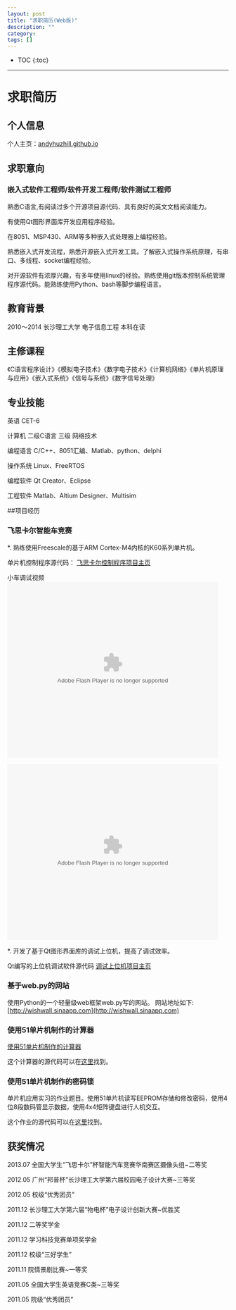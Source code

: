 ```yaml
---
layout: post
title: "求职简历(Web版)"
description: ""
category: 
tags: []
---
```


* TOC
{:toc}
<hr/>


# 求职简历

## 个人信息

个人主页：[andyhuzhill.github.io](http://andyhuzhill.github.io)


## 求职意向

### 嵌入式软件工程师/软件开发工程师/软件测试工程师

熟悉C语言,有阅读过多个开源项目源代码、具有良好的英文文档阅读能力。

有使用Qt图形界面库开发应用程序经验。
 
在8051、MSP430、ARM等多种嵌入式处理器上编程经验。
 
熟悉嵌入式开发流程，熟悉开源嵌入式开发工具。了解嵌入式操作系统原理，有串口、多线程、socket编程经验。
 
对开源软件有浓厚兴趣，有多年使用linux的经验。熟练使用git版本控制系统管理程序源代码。能熟练使用Python、bash等脚步编程语言。


## 教育背景
 2010～2014 长沙理工大学 电子信息工程  本科在读

## 主修课程 
《C语言程序设计》《模拟电子技术》《数字电子技术》《计算机网络》《单片机原理与应用》《嵌入式系统》《信号与系统》《数字信号处理》

## 专业技能
英语  CET-6

计算机 二级C语言 三级 网络技术

编程语言  C/C++、8051汇编、Matlab、python、delphi

操作系统 Linux、FreeRTOS

编程软件  Qt Creator、Eclipse

工程软件 Matlab、Altium Designer、Multisim

##项目经历

### 飞思卡尔智能车竞赛

*. 熟练使用Freescale的基于ARM Cortex-M4内核的K60系列单片机。

单片机控制程序源代码：
[飞思卡尔控制程序项目主页](http://andyhuzhill.github.io/CameraK60)

小车调试视频
<embed src="http://player.youku.com/~/v.swf" all
owFullScreen="true" quality="high" width="480" height="400" align="middle" a
llowScriptAccess="always" type="application/x-shockwave-flash"></embed>

<embed src="http://player.youku.com/~/v.swf" allo
    wFullScreen="true" quality="high" width="480" height="400" align="middle" al
    lowScriptAccess="always" type="application/x-shockwave-flash"></embed>


*. 开发了基于Qt图形界面库的调试上位机，提高了调试效率。

Qt编写的上位机调试软件源代码
[调试上位机项目主页](http://andyhuzhill.github.io/FreescaleImageProcess/)

### 基于web.py的网站

使用Python的一个轻量级web框架web.py写的网站。
网站地址如下:
[http://wishwall.sinaapp.com](http://wishwall.sinaapp.com)

### 使用51单片机制作的计算器

[使用51单片机制作的计算器](http://andyhuzhill.github.io/mylife/programminginc/programmingonmcu/2012/05/21/simple-calc-using-mcu/)

这个计算器的源代码可以在[这里](https://github.com/andyhuzhill/calc)找到。

### 使用51单片机制作的密码锁

单片机应用实习的作业题目。使用51单片机读写EEPROM存储和修改密码，使用4位8段数码管显示数据，使用4x4矩阵键盘进行人机交互。

这个作业的源代码可以在[这里](https://github.com/andyhuzhill/passlocker)找到。

## 获奖情况
 2013.07   全国大学生“飞思卡尔”杯智能汽车竞赛华南赛区摄像头组~二等奖
 
 2012.05   广州“邦普杯”长沙理工大学第六届校园电子设计大赛~三等奖
 
 2012.05   校级“优秀团员”
 
 2011.12   长沙理工大学第六届“物电杯”电子设计创新大赛~优胜奖
 
 2011.12   二等奖学金
 
 2011.12   学习科技竞赛单项奖学金
 
 2011.12   校级“三好学生”
 
 2011.11   院情景剧比赛~一等奖
 
 2011.05   全国大学生英语竞赛C类~三等奖
 
 2011.05   院级“优秀团员”

